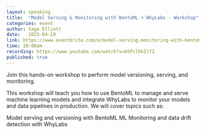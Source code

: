 ```yaml
---
layout: speaking
title:  "Model Serving & Monitoring with BentoML + WhyLabs - Workshop"
categories: event
author: Sage Elliott
date:   2023-04-19
link: https://www.eventbrite.com/e/model-serving-monitoring-with-bentoml-whylabs-tickets-600964560177?aff=sage
time: 10:00am
recording: https://www.youtube.com/watch?v=kSPclhhIlfI
published: true
---
```


Join this hands-on workshop to perform model versioning, serving, and monitoring.

This workshop will teach you how to use BentoML to manage and serve machine learning models and integrate WhyLabs to monitor your models and data pipelines in production. We will cover topics such as:

Model serving and versioning with BentoML
ML Monitoring and data drift detection with WhyLabs

